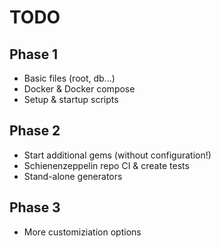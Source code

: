 
# TODO

## Phase 1
- Basic files (root, db...)
- Docker & Docker compose
- Setup & startup scripts
## Phase 2
- Start additional gems (without configuration!)
- Schienenzeppelin repo CI & create tests
- Stand-alone generators
## Phase 3
- More customiziation options
